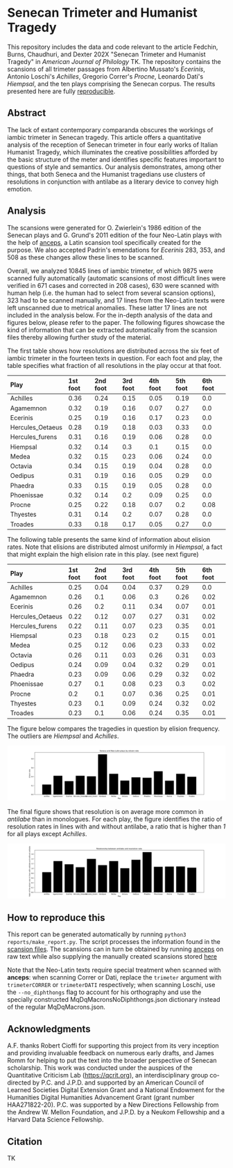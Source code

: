 # Senecan Trimeter and Humanist Tragedy

This repository includes the data and code relevant to the article Fedchin, Burns, Chaudhuri, and Dexter 202X "Senecan Trimeter and Humanist Tragedy" in *American Journal of Philology* TK. The repository contains the scansions of all trimeter passages from Albertino Mussato's *Ecerinis*, Antonio Loschi's *Achilles*, Gregorio Correr's *Procne*, Leonardo Dati's *Hiempsal*, and the ten plays comprising the Senecan corpus. The results presented here are fully [reproducible](#how-to-reproduce-this).

## Abstract

The lack of extant contemporary comparanda obscures the workings of iambic trimeter in Senecan tragedy. This article offers a quantitative analysis of the reception of Senecan trimeter in four early works of Italian Humanist Tragedy, which illuminates the creative possibilities afforded by the basic structure of the meter and identifies specific features important to questions of style and semantics. Our analysis demonstrates, among other things, that both Seneca and the Humanist tragedians use clusters of resolutions in conjunction with antilabe as a literary device to convey high emotion.

## Analysis

The scansions were generated for O. Zwierlein's 1986 edition of the Senecan plays and G. Grund's 2011 edition of the four Neo-Latin plays with the help of [anceps](https://github.com/Dargones/anceps), a Latin scansion tool specifically created for the purpose. We also accepted Padrin's emendations for *Ecerinis*  283, 353, and 508 as these changes allow these lines to be scanned.

Overall, we analyzed 10845 lines of iambic trimeter, of which 9875 were scanned fully automatically (automatic scansions of most difficult lines were verified in 671 cases and corrected in 208 cases), 630 were scanned with human help (i.e. the human had to select from several scansion options), 323 had to be scanned manually, and 17 lines from the Neo-Latin texts were left unscanned due to metrical anomalies. These latter 17 lines are not included in the analysis below.
For the in-depth analysis of the data and figures below, please refer to the paper. The following figures showcase the kind of information that can be extracted automatically from the scansion files thereby allowing further study of the material.

The first table shows how resolutions are distributed across the six feet of iambic trimeter in the fourteen texts in question. For each foot and play,  the table specifies what fraction of all resolutions in the play occur at that foot.

| Play       | 1st foot | 2nd foot | 3rd foot | 4th foot | 5th foot | 6th foot |
| :--------- | :----    | :----    | :----    | :----    | :----    | :----    |
|Achilles|0.36|0.24|0.15|0.05|0.19|0.0|
|Agamemnon|0.32|0.19|0.16|0.07|0.27|0.0|
|Ecerinis|0.25|0.19|0.16|0.17|0.23|0.0|
|Hercules_Oetaeus|0.28|0.19|0.18|0.03|0.33|0.0|
|Hercules_furens|0.31|0.16|0.19|0.06|0.28|0.0|
|Hiempsal|0.32|0.14|0.3|0.1|0.15|0.0|
|Medea|0.32|0.15|0.23|0.06|0.24|0.0|
|Octavia|0.34|0.15|0.19|0.04|0.28|0.0|
|Oedipus|0.31|0.19|0.16|0.05|0.29|0.0|
|Phaedra|0.33|0.15|0.19|0.05|0.28|0.0|
|Phoenissae|0.32|0.14|0.2|0.09|0.25|0.0|
|Procne|0.25|0.22|0.18|0.07|0.2|0.08|
|Thyestes|0.31|0.14|0.2|0.07|0.28|0.0|
|Troades|0.33|0.18|0.17|0.05|0.27|0.0|


The following table presents the same kind of information about elision rates. Note that elisions are distributed almost uniformly in *Hiempsal*, a fact that might explain the high elision rate in this play. (see next figure)

| Play       | 1st foot | 2nd foot | 3rd foot | 4th foot | 5th foot | 6th foot |
| :--------- | :----    | :----    | :----    | :----    | :----    | :----    |
|Achilles|0.25|0.04|0.04|0.37|0.29|0.0|
|Agamemnon|0.26|0.1|0.06|0.3|0.26|0.02|
|Ecerinis|0.26|0.2|0.11|0.34|0.07|0.01|
|Hercules_Oetaeus|0.22|0.12|0.07|0.27|0.31|0.02|
|Hercules_furens|0.22|0.11|0.07|0.23|0.35|0.01|
|Hiempsal|0.23|0.18|0.23|0.2|0.15|0.01|
|Medea|0.25|0.12|0.06|0.23|0.33|0.02|
|Octavia|0.26|0.11|0.03|0.26|0.31|0.03|
|Oedipus|0.24|0.09|0.04|0.32|0.29|0.01|
|Phaedra|0.23|0.09|0.06|0.29|0.32|0.02|
|Phoenissae|0.27|0.1|0.08|0.23|0.3|0.02|
|Procne|0.2|0.1|0.07|0.36|0.25|0.01|
|Thyestes|0.23|0.1|0.09|0.24|0.32|0.02|
|Troades|0.23|0.1|0.06|0.24|0.35|0.01|


The figure below compares the tragedies in question by elision frequency. The outliers are *Hiempsal* and *Achilles*.

![Elision](figures/elision.png)

The final figure shows that resolution is on average more common in *antilabe* than in monologues. For each play, the figure identifies the ratio of resolution rates in lines with and without antilabe, a ratio that is higher than *1* for all plays except *Achilles*.

![Resolution](figures/antilabe.png)

## How to reproduce this

This report can be generated automatically by running ```python3 reports/make_report.py```.
The script processes the information found in the [scansion files](#). The scansions can in turn be obtained by running [anceps](https://github.com/Dargones/anceps) on raw text while also supplying the manually created scansions stored [here](#)

Note that the Neo-Latin texts require special treatment when scanned with **anceps**: when scanning Correr or Dati, replace the `trimeter` argument with `trimeterCORRER` or `trimeterDATI` respectively; when scanning Loschi, use the `--no_diphthongs` flag to account for his orthography and use the specially constructed MqDqMacronsNoDiphthongs.json dictionary instead of the regular MqDqMacrons.json.

## Acknowledgments
A.F. thanks Robert Cioffi for supporting this project from its very inception and providing invaluable feedback on numerous early drafts, and James Romm for helping to put the text into the broader perspective of Senecan scholarship. This work was conducted under the auspices of the Quantitative Criticism Lab (https://qcrit.org), an interdisciplinary group co-directed by P.C. and J.P.D. and supported by an American Council of Learned Societies Digital Extension Grant and a National Endowment for the Humanities Digital Humanities Advancement Grant (grant number HAA271822-20). P.C. was supported by a New Directions Fellowship from the Andrew W. Mellon Foundation, and J.P.D. by a Neukom Fellowship and a Harvard Data Science Fellowship.

## Citation
TK

